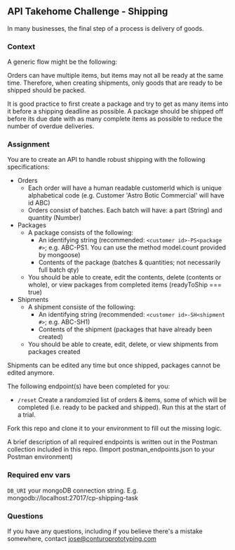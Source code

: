 ## API Takehome Challenge - Shipping 

In many businesses, the final step of a process is delivery of goods.

### Context
A generic flow might be the following:

Orders can have multiple items, but items may not all be ready at the same time.
Therefore, when creating shipments, only goods that are ready to be shipped should be packed.

It is good practice to first create a package and try to get as many items into it before a shipping deadline as possible.
A package should be shipped off before its due date with as many complete items as possible to reduce the number of overdue deliveries.

### Assignment
You are to create an API to handle robust shipping with the following specifications:

- Orders
  - Each order will have a human readable customerId which is unique alphabetical code (e.g. Customer 'Astro Botic Commercial' will have id ABC)
  - Orders consist of batches. Each batch will have: a part (String) and quantity (Number)
- Packages
  - A package consists of the following:
    - An identifying string (recommended: `<customer id>-PS<package #>`; e.g. ABC-PS1. You can use the method model.count provided by mongoose)
    - Contents of the package (batches & quantities; not necessarily full batch qty)
  - You should be able to create, edit the contents, delete (contents or whole), or view packages from completed items (readyToShip === true)
- Shipments
  - A shipment consiste of the following:
    - An identifying string (recommended: `<customer id>-SH<shipment #>`; e.g. ABC-SH1)
    - Contents of the shipment (packages that have already been created)
  - You should be able to create, edit, delete, or view shipments from packages created

Shipments can be edited any time but once shipped, packages cannot be edited anymore.

The following endpoint(s) have been completed for you:
- `/reset` Create a randomzied list of orders & items, some of which will be completed (i.e. ready to be packed and shipped). Run this at the start of a trial.

Fork this repo and clone it to your environment to fill out the missing logic.

A brief description of all required endpoints is written out in the Postman collection included in this repo. (Import postman_endpoints.json to your Postman environment)

### Required env vars
`DB_URI` your mongoDB connection string. E.g. mongodb://localhost:27017/cp-shipping-task


### Questions
If you have any questions, including if you believe there's a mistake somewhere, contact jose@conturoprototyping.com